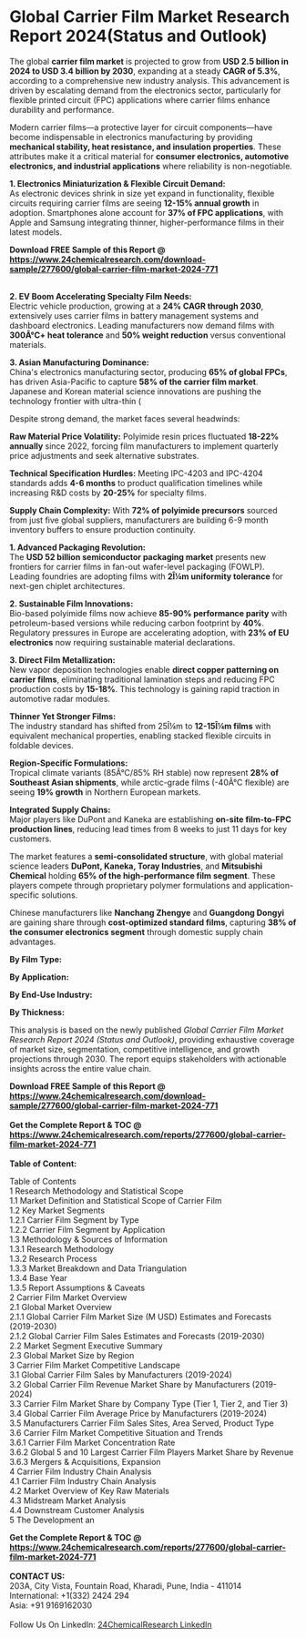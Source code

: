 <h1>Global Carrier Film Market Research Report 2024(Status and Outlook)</h1><p>The global <strong>carrier film market</strong> is projected to grow from <strong>USD 2.5 billion in 2024 to USD 3.4 billion by 2030</strong>, expanding at a steady <strong>CAGR of 5.3%</strong>, according to a comprehensive new industry analysis. This advancement is driven by escalating demand from the electronics sector, particularly for flexible printed circuit (FPC) applications where carrier films enhance durability and performance.</p><p>Modern carrier films—a protective layer for circuit components—have become indispensable in electronics manufacturing by providing <strong>mechanical stability, heat resistance, and insulation properties</strong>. These attributes make it a critical material for <strong>consumer electronics, automotive electronics, and industrial applications</strong> where reliability is non-negotiable.</p><p><strong>1. Electronics Miniaturization &amp; Flexible Circuit Demand:</strong><br>
As electronic devices shrink in size yet expand in functionality, flexible circuits requiring carrier films are seeing <strong>12-15% annual growth</strong> in adoption. Smartphones alone account for <strong>37% of FPC applications</strong>, with Apple and Samsung integrating thinner, higher-performance films in their latest models.</p><div><b>Download FREE Sample of this Report @ 
            <a href="https://www.24chemicalresearch.com/download-sample/277600/global-carrier-film-market-2024-771">
            https://www.24chemicalresearch.com/download-sample/277600/global-carrier-film-market-2024-771</a></b></div><br><p><strong>2. EV Boom Accelerating Specialty Film Needs:</strong><br>
Electric vehicle production, growing at a <strong>24% CAGR through 2030</strong>, extensively uses carrier films in battery management systems and dashboard electronics. Leading manufacturers now demand films with <strong>300Â°C+ heat tolerance</strong> and <strong>50% weight reduction</strong> versus conventional materials.</p><p><strong>3. Asian Manufacturing Dominance:</strong><br>
China's electronics manufacturing sector, producing <strong>65% of global FPCs</strong>, has driven Asia-Pacific to capture <strong>58% of the carrier film market</strong>. Japanese and Korean material science innovations are pushing the technology frontier with ultra-thin (

</p><p>Despite strong demand, the market faces several headwinds:</p><p><strong>Raw Material Price Volatility:</strong> Polyimide resin prices fluctuated <strong>18-22% annually</strong> since 2022, forcing film manufacturers to implement quarterly price adjustments and seek alternative substrates.</p><p><strong>Technical Specification Hurdles:</strong> Meeting IPC-4203 and IPC-4204 standards adds <strong>4-6 months</strong> to product qualification timelines while increasing R&amp;D costs by <strong>20-25%</strong> for specialty films.</p><p><strong>Supply Chain Complexity:</strong> With <strong>72% of polyimide precursors</strong> sourced from just five global suppliers, manufacturers are building 6-9 month inventory buffers to ensure production continuity.</p><p><strong>1. Advanced Packaging Revolution:</strong><br>
The <strong>USD 52 billion semiconductor packaging market</strong> presents new frontiers for carrier films in fan-out wafer-level packaging (FOWLP). Leading foundries are adopting films with <strong>2Î¼m uniformity tolerance</strong> for next-gen chiplet architectures.</p><p><strong>2. Sustainable Film Innovations:</strong><br>
Bio-based polyimide films now achieve <strong>85-90% performance parity</strong> with petroleum-based versions while reducing carbon footprint by <strong>40%</strong>. Regulatory pressures in Europe are accelerating adoption, with <strong>23% of EU electronics</strong> now requiring sustainable material declarations.</p><p><strong>3. Direct Film Metallization:</strong><br>
New vapor deposition technologies enable <strong>direct copper patterning on carrier films</strong>, eliminating traditional lamination steps and reducing FPC production costs by <strong>15-18%</strong>. This technology is gaining rapid traction in automotive radar modules.</p><p><strong>Thinner Yet Stronger Films:</strong><br>
	The industry standard has shifted from 25Î¼m to <strong>12-15Î¼m films</strong> with equivalent mechanical properties, enabling stacked flexible circuits in foldable devices.</p><p><strong>Region-Specific Formulations:</strong><br>
	Tropical climate variants (85Â°C/85% RH stable) now represent <strong>28% of Southeast Asian shipments</strong>, while arctic-grade films (-40Â°C flexible) are seeing <strong>19% growth</strong> in Northern European markets.</p><p><strong>Integrated Supply Chains:</strong><br>
	Major players like DuPont and Kaneka are establishing <strong>on-site film-to-FPC production lines</strong>, reducing lead times from 8 weeks to just 11 days for key customers.</p><p>The market features a <strong>semi-consolidated structure</strong>, with global material science leaders <strong>DuPont, Kaneka, Toray Industries</strong>, and <strong>Mitsubishi Chemical</strong> holding <strong>65% of the high-performance film segment</strong>. These players compete through proprietary polymer formulations and application-specific solutions.</p><p>Chinese manufacturers like <strong>Nanchang Zhengye</strong> and <strong>Guangdong Dongyi</strong> are gaining share through <strong>cost-optimized standard films</strong>, capturing <strong>38% of the consumer electronics segment</strong> through domestic supply chain advantages.</p><p><strong>By Film Type:</strong></p><p><strong>By Application:</strong></p><p><strong>By End-Use Industry:</strong></p><p><strong>By Thickness:</strong></p><p>This analysis is based on the newly published <em>Global Carrier Film Market Research Report 2024 (Status and Outlook)</em>, providing exhaustive coverage of market size, segmentation, competitive intelligence, and growth projections through 2030. The report equips stakeholders with actionable insights across the entire value chain.</p><div><b>Download FREE Sample of this Report @ 
            <a href="https://www.24chemicalresearch.com/download-sample/277600/global-carrier-film-market-2024-771">
            https://www.24chemicalresearch.com/download-sample/277600/global-carrier-film-market-2024-771</a></b></div><br><div><b>Get the Complete Report & TOC @ 
            <a href="https://www.24chemicalresearch.com/reports/277600/global-carrier-film-market-2024-771">
            https://www.24chemicalresearch.com/reports/277600/global-carrier-film-market-2024-771</a></b></div><br>
            <b>Table of Content:</b><p>Table of Contents<br />
1 Research Methodology and Statistical Scope<br />
1.1 Market Definition and Statistical Scope of Carrier Film<br />
1.2 Key Market Segments<br />
1.2.1 Carrier Film Segment by Type<br />
1.2.2 Carrier Film Segment by Application<br />
1.3 Methodology & Sources of Information<br />
1.3.1 Research Methodology<br />
1.3.2 Research Process<br />
1.3.3 Market Breakdown and Data Triangulation<br />
1.3.4 Base Year<br />
1.3.5 Report Assumptions & Caveats<br />
2 Carrier Film Market Overview<br />
2.1 Global Market Overview<br />
2.1.1 Global Carrier Film Market Size (M USD) Estimates and Forecasts (2019-2030)<br />
2.1.2 Global Carrier Film Sales Estimates and Forecasts (2019-2030)<br />
2.2 Market Segment Executive Summary<br />
2.3 Global Market Size by Region<br />
3 Carrier Film Market Competitive Landscape<br />
3.1 Global Carrier Film Sales by Manufacturers (2019-2024)<br />
3.2 Global Carrier Film Revenue Market Share by Manufacturers (2019-2024)<br />
3.3 Carrier Film Market Share by Company Type (Tier 1, Tier 2, and Tier 3)<br />
3.4 Global Carrier Film Average Price by Manufacturers (2019-2024)<br />
3.5 Manufacturers Carrier Film Sales Sites, Area Served, Product Type<br />
3.6 Carrier Film Market Competitive Situation and Trends<br />
3.6.1 Carrier Film Market Concentration Rate<br />
3.6.2 Global 5 and 10 Largest Carrier Film Players Market Share by Revenue<br />
3.6.3 Mergers & Acquisitions, Expansion<br />
4 Carrier Film Industry Chain Analysis<br />
4.1 Carrier Film Industry Chain Analysis<br />
4.2 Market Overview of Key Raw Materials<br />
4.3 Midstream Market Analysis<br />
4.4 Downstream Customer Analysis<br />
5 The Development an</p><div><b>Get the Complete Report & TOC @ 
            <a href="https://www.24chemicalresearch.com/reports/277600/global-carrier-film-market-2024-771">
            https://www.24chemicalresearch.com/reports/277600/global-carrier-film-market-2024-771</a></b></div><br><b>CONTACT US:</b><br>
            203A, City Vista, Fountain Road, Kharadi, Pune, India - 411014<br>
            International: +1(332) 2424 294<br>
            Asia: +91 9169162030 <br><br>
            Follow Us On LinkedIn: <a href="https://www.linkedin.com/company/24chemicalresearch/">24ChemicalResearch LinkedIn</a>